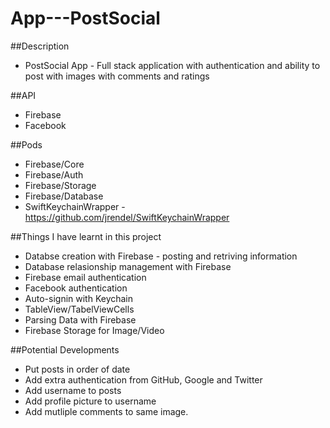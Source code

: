 # App---PostSocial
 
 
##Description
- PostSocial App - Full stack application with authentication and ability to post with images with comments and ratings

##API
- Firebase
- Facebook

##Pods
- Firebase/Core
- Firebase/Auth
- Firebase/Storage
- Firebase/Database
- SwiftKeychainWrapper - https://github.com/jrendel/SwiftKeychainWrapper

##Things I have learnt in this project
- Databse creation with Firebase - posting and retriving information 
- Database relasionship management with Firebase
- Firebase email authentication
- Facebook authentication
- Auto-signin with Keychain 
- TableView/TabelViewCells
- Parsing Data with Firebase
- Firebase Storage for Image/Video 

##Potential Developments
- Put posts in order of date
- Add extra authentication from GitHub, Google and Twitter
- Add username to posts
- Add profile picture to username
- Add mutliple comments to same image.
